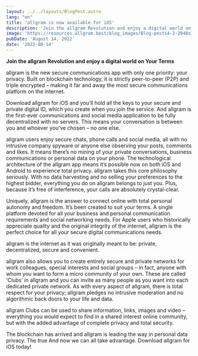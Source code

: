 ```yaml
---
layout: ../../layouts/BlogPost.astro
lang: "en"
title: 'allgram is now available for iOS'
description: 'Join the allgram Revolution and enjoy a digital world on Your Terms allgram is the new secure communications app with only one priority: your privacy. Built on blockchain technology, it...'
image: 'https://resources.allgram.best/blog_images/Blog-posts4-2-2048x1152.jpg'
pubDate: 'August 14, 2022'
date: '2022-08-14'
---
```


**Join the allgram Revolution and enjoy a digital world on Your Terms**

allgram is the new secure communications app with only one priority: your privacy. Built on blockchain technology, it is strictly peer-to-peer (P2P) and triple encrypted – making it far and away the most secure communications platform on the internet. 

Download allgram for iOS and you’ll hold all the keys to your secure and private digital ID, which you create when you join the service. And allgram is the first-ever communications and social media application to be fully decentralized with no servers. This means your conversation is between you and whoever you’ve chosen – no one else.  

allgram users enjoy secure chats, phone calls and social media, all with no intrusive company spyware or anyone else observing your posts, comments and likes. It means there’s no mining of your private conversations, business communications or personal data on your phone. The technological architecture of the allgram app means it’s possible now on both iOS and Android to experience total privacy. allgram takes this core philosophy seriously.  With no data harvesting and no selling your preferences to the highest bidder, everything you do on allgram belongs to just you. Plus, because it’s free of interference, your calls are absolutely crystal-clear.

Uniquely, allgram is the answer to connect online with total personal autonomy and freedom. It’s been created to suit your terms. A single platform devoted for all your business and personal communication requirements and social networking needs. For Apple users who historically appreciate quality and the original integrity of the internet, allgram is the perfect choice for all your secure digital communications needs.

allgram is the internet as it was originally meant to be: private, decentralized, secure and convenient. 

allgram also allows you to create entirely secure and private networks for work colleagues, special interests and social groups – in fact, anyone with whom you want to form a micro community of your own. These are called ‘Clubs’ in allgram and you can invite as many people as you want into each dedicated private network. As with every aspect of allgram, there is total respect for your privacy; allgram pledges no intrusive moderation and no algorithmic back doors to your life and data. 

allgram Clubs can be used to share information, links, images and video – everything you would expect to find in a shared interest online community, but with the added advantage of complete privacy and total security.

The blockchain has arrived and allgram is leading the way in personal data privacy. The true And now we can all take advantage. Download allgram for iOS today!
